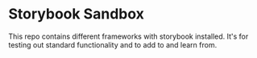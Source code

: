 # Storybook Sandbox

This repo contains different frameworks with storybook installed. It's for testing out standard functionality and to add to and learn from. 
